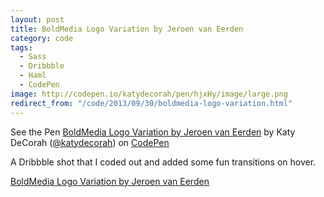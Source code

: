 ```yaml
---
layout: post
title: BoldMedia Logo Variation by Jeroen van Eerden
category: code
tags:
  - Sass
  - Dribbble
  - Haml
  - CodePen
image: http://codepen.io/katydecorah/pen/hjxHy/image/large.png
redirect_from: "/code/2013/09/30/boldmedia-logo-variation.html"
---
```

<p data-height="300" data-theme-id="97" data-slug-hash="hjxHy" data-user="katydecorah" data-default-tab="result" class='codepen'>See the Pen <a href='http://codepen.io/katydecorah/pen/hjxHy'>BoldMedia Logo Variation by Jeroen van Eerden</a> by Katy DeCorah (<a href='http://codepen.io/katydecorah'>@katydecorah</a>) on <a href='http://codepen.io'>CodePen</a></p>

A Dribbble shot that I coded out and added some fun transitions on hover.

[BoldMedia Logo Variation by Jeroen van Eerden](http://dribbble.com/shots/1253474)
